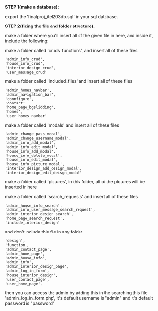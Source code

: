 **STEP 1(make a database):**

  export the 'finalproj_itel203db.sql' in your sql database.

**STEP 2(fixing the file and folder structure):**

  make a folder where you'll insert all of the given file in here, and inside it, include the following:
  
  make a folder called 'cruds_functions', and insert all of these files
  
    'admin_info_crud',
    'house_info_crud',
    'interior_design_crud',
    'user_message_crud'
    
  make a folder called 'included_files' and insert all of these files
  
    'admin_homes_navbar', 
    'admin_navigation_bar', 
    'connfigure', 
    'contact', 
    'home_page_bgslidding', 
    'homes', 
    'user_homes_navbar' 

  make a folder called 'modals' and insert all of these files
  
    'admin_change_pass_modal', 
    'admin_change_username_modal', 
    'admin_info_add_modal', 
    'admin_info_edit_modal',
    'house_info_add_modal',
    'house_info_delete_modal',
    'house_info_edit_modal',
    'house_info_picture_modal',
    'interior_design_add_design_modal',
    'interior_design_edit_deisgn_modal'

  make a folder called 'pictures', in this folder, all of the pictures will be inserted in here

  make a folder called 'search_requests' and insert all of these files
  
    'admin_house_info_search',
    'admin_info_user_message_search_request',
    'admin_interior_design_search',
    'home_page_search_request',
    'include_interior_design'

  and don't include this file in any folder

    'design',
    'function',
    'admin_contact_page',
    'admin_home_page',
    'admin_house_info',
    'admin_info', 
    'admin_interior_design_page',
    'admin_log_in_form',
    'house_interior_design',
    'user_contact_page',
    'user_home_page',

  then you can access the admin by adding this in the searching this file 'admin_log_in_form.php', it's default username is "admin" and it's default password is "password"
